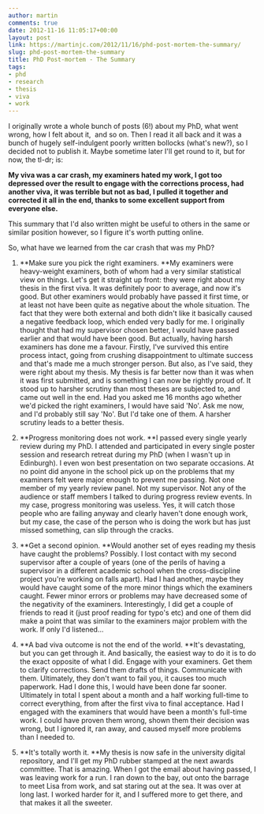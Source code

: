 ```yaml
---
author: martin
comments: true
date: 2012-11-16 11:05:17+00:00
layout: post
link: https://martinjc.com/2012/11/16/phd-post-mortem-the-summary/
slug: phd-post-mortem-the-summary
title: PhD Post-mortem - The Summary
tags:
- phd
- research
- thesis
- viva
- work
---
```


I originally wrote a whole bunch of posts (6!) about my PhD, what went wrong, how I felt about it,  and so on. Then I read it all back and it was a bunch of hugely self-indulgent poorly written bollocks (what's new?), so I decided not to publish it. Maybe sometime later I'll get round to it, but for now, the tl-dr; is:

**My viva was a car crash, my examiners hated my work, I got too depressed over the result to engage with the corrections process, had another viva, it was terrible but not as bad, I pulled it together and corrected it all in the end, thanks to some excellent support from everyone else.**

This summary that I'd also written might be useful to others in the same or similar position however, so I figure it's worth putting online.

So, what have we learned from the car crash that was my PhD?




  1. **Make sure you pick the right examiners. **My examiners were heavy-weight examiners, both of whom had a very similar statistical view on things. Let's get it straight up front: they were right about my thesis in the first viva. It was definitely poor to average, and now it's good. But other examiners would probably have passed it first time, or at least not have been quite as negative about the whole situation. The fact that they were both external and both didn't like it basically caused a negative feedback loop, which ended very badly for me.
I originally thought that had my supervisor chosen better, I would have passed earlier and that would have been good. But actually, having harsh examiners has done me a favour. Firstly, I've survived this entire process intact, going from crushing disappointment to ultimate success and that's made me a much stronger person. But also, as I've said, they were right about my thesis. My thesis is far better now than it was when it was first submitted, and is something I can now be rightly proud of. It stood up to harsher scrutiny than most theses are subjected to, and came out well in the end.
Had you asked me 16 months ago whether we'd picked the right examiners, I would have said 'No'. Ask me now, and I'd probably still say 'No'. But I'd take one of them. A harsher scrutiny leads to a better thesis.


  2. **Progress monitoring does not work. **I passed every single yearly review during my PhD. I attended and participated in every single poster session and research retreat during my PhD (when I wasn't up in Edinburgh). I even won best presentation on two separate occasions. At no point did anyone in the school pick up on the problems that my examiners felt were major enough to prevent me passing. Not one member of my yearly review panel. Not my supervisor. Not any of the audience or staff members I talked to during progress review events. In my case, progress monitoring was useless. Yes, it will catch those people who are failing anyway and clearly haven't done enough work, but my case, the case of the person who is doing the work but has just missed something, can slip through the cracks.


  3. **Get a second opinion. **Would another set of eyes reading my thesis have caught the problems? Possibly. I lost contact with my second supervisor after a couple of years (one of the perils of having a supervisor in a different academic school when the cross-discipline project you're working on falls apart). Had I had another, maybe they would have caught some of the more minor things which the examiners caught. Fewer minor errors or problems may have decreased some of the negativity of the examiners.
Interestingly, I did get a couple of friends to read it (just proof reading for typo's etc) and one of them did make a point that was similar to the examiners major problem with the work. If only I'd listened...


  4. **A bad viva outcome is not the end of the world. **It's devastating, but you can get through it. And basically, the easiest way to do it is to do the exact opposite of what I did. Engage with your examiners. Get them to clarify corrections. Send them drafts of things. Communicate with them. Ultimately, they don't want to fail you, it causes too much paperwork.
Had I done this, I would have been done far sooner. Ultimately in total I spent about a month and a half working full-time to correct everything, from after the first viva to final acceptance. Had I engaged with the examiners that would have been a month's full-time work. I could have proven them wrong, shown them their decision was wrong, but I ignored it, ran away, and caused myself more problems than I needed to.


  5. **It's totally worth it. **My thesis is now safe in the university digital repository, and I'll get my PhD rubber stamped at the next awards committee. That is amazing. When I got the email about having passed, I was leaving work for a run. I ran down to the bay, out onto the barrage to meet Lisa from work, and sat staring out at the sea. It was over at long last. I worked harder for it, and I suffered more to get there, and that makes it all the sweeter.
